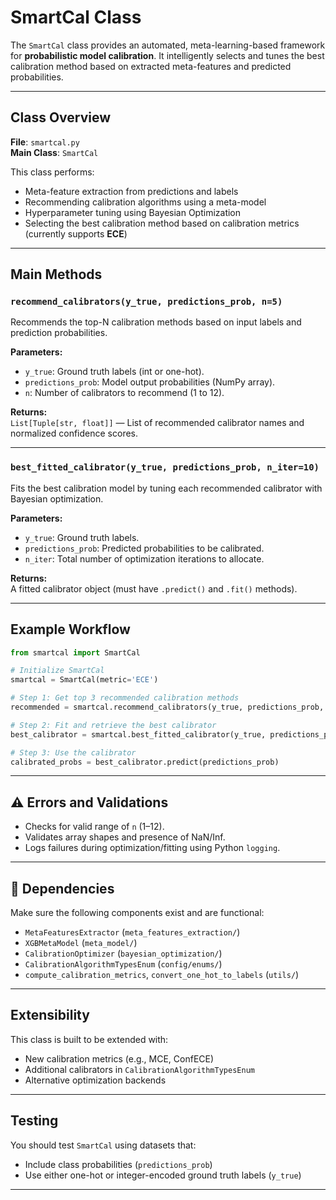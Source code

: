 # SmartCal Class

The `SmartCal` class provides an automated, meta-learning-based framework for **probabilistic model calibration**. It intelligently selects and tunes the best calibration method based on extracted meta-features and predicted probabilities.

---

## Class Overview

**File**: `smartcal.py`  
**Main Class**: `SmartCal`

This class performs:

- Meta-feature extraction from predictions and labels
- Recommending calibration algorithms using a meta-model
- Hyperparameter tuning using Bayesian Optimization
- Selecting the best calibration method based on calibration metrics (currently supports **ECE**)

---

## Main Methods

### `recommend_calibrators(y_true, predictions_prob, n=5)`

Recommends the top-N calibration methods based on input labels and prediction probabilities.

**Parameters:**
- `y_true`: Ground truth labels (int or one-hot).
- `predictions_prob`: Model output probabilities (NumPy array).
- `n`: Number of calibrators to recommend (1 to 12).

**Returns:**  
`List[Tuple[str, float]]` — List of recommended calibrator names and normalized confidence scores.

---

### `best_fitted_calibrator(y_true, predictions_prob, n_iter=10)`

Fits the best calibration model by tuning each recommended calibrator with Bayesian optimization.

**Parameters:**
- `y_true`: Ground truth labels.
- `predictions_prob`: Predicted probabilities to be calibrated.
- `n_iter`: Total number of optimization iterations to allocate.

**Returns:**  
A fitted calibrator object (must have `.predict()` and `.fit()` methods).

---

## Example Workflow

```python
from smartcal import SmartCal

# Initialize SmartCal
smartcal = SmartCal(metric='ECE')

# Step 1: Get top 3 recommended calibration methods
recommended = smartcal.recommend_calibrators(y_true, predictions_prob, n=3)

# Step 2: Fit and retrieve the best calibrator
best_calibrator = smartcal.best_fitted_calibrator(y_true, predictions_prob, n_iter=20)

# Step 3: Use the calibrator
calibrated_probs = best_calibrator.predict(predictions_prob)
```

---

## ⚠️ Errors and Validations

- Checks for valid range of `n` (1–12).
- Validates array shapes and presence of NaN/Inf.
- Logs failures during optimization/fitting using Python `logging`.

---

## 📂 Dependencies

Make sure the following components exist and are functional:

- `MetaFeaturesExtractor` (`meta_features_extraction/`)
- `XGBMetaModel` (`meta_model/`)
- `CalibrationOptimizer` (`bayesian_optimization/`)
- `CalibrationAlgorithmTypesEnum` (`config/enums/`)
- `compute_calibration_metrics`, `convert_one_hot_to_labels` (`utils/`)

---

## Extensibility

This class is built to be extended with:

- New calibration metrics (e.g., MCE, ConfECE)
- Additional calibrators in `CalibrationAlgorithmTypesEnum`
- Alternative optimization backends

---

## Testing

You should test `SmartCal` using datasets that:
- Include class probabilities (`predictions_prob`)
- Use either one-hot or integer-encoded ground truth labels (`y_true`)

---